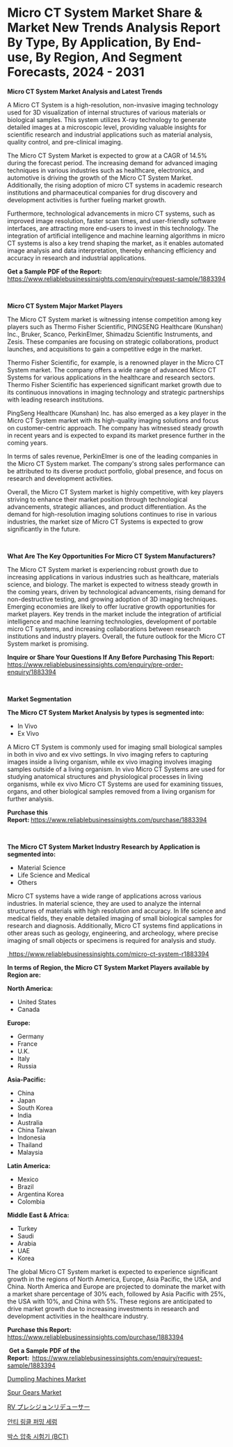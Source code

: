<p><h1>Micro CT System Market Share & Market New Trends Analysis Report By Type, By Application, By End-use, By Region, And Segment Forecasts, 2024 - 2031</h1></p><p><strong>Micro CT System Market Analysis and Latest Trends</strong></p>
<p><p>A Micro CT System is a high-resolution, non-invasive imaging technology used for 3D visualization of internal structures of various materials or biological samples. This system utilizes X-ray technology to generate detailed images at a microscopic level, providing valuable insights for scientific research and industrial applications such as material analysis, quality control, and pre-clinical imaging.</p><p>The Micro CT System Market is expected to grow at a CAGR of 14.5% during the forecast period. The increasing demand for advanced imaging techniques in various industries such as healthcare, electronics, and automotive is driving the growth of the Micro CT System Market. Additionally, the rising adoption of micro CT systems in academic research institutions and pharmaceutical companies for drug discovery and development activities is further fueling market growth.</p><p>Furthermore, technological advancements in micro CT systems, such as improved image resolution, faster scan times, and user-friendly software interfaces, are attracting more end-users to invest in this technology. The integration of artificial intelligence and machine learning algorithms in micro CT systems is also a key trend shaping the market, as it enables automated image analysis and data interpretation, thereby enhancing efficiency and accuracy in research and industrial applications.</p></p>
<p><strong>Get a Sample PDF of the Report:&nbsp;</strong> <a href="https://www.reliablebusinessinsights.com/enquiry/request-sample/1883394">https://www.reliablebusinessinsights.com/enquiry/request-sample/1883394</a></p>
<p>&nbsp;</p>
<p><strong>Micro CT System Major Market Players</strong></p>
<p><p>The Micro CT System market is witnessing intense competition among key players such as Thermo Fisher Scientific, PINGSENG Healthcare (Kunshan) Inc., Bruker, Scanco, PerkinElmer, Shimadzu Scientific Instruments, and Zesis. These companies are focusing on strategic collaborations, product launches, and acquisitions to gain a competitive edge in the market.</p><p>Thermo Fisher Scientific, for example, is a renowned player in the Micro CT System market. The company offers a wide range of advanced Micro CT Systems for various applications in the healthcare and research sectors. Thermo Fisher Scientific has experienced significant market growth due to its continuous innovations in imaging technology and strategic partnerships with leading research institutions.</p><p>PingSeng Healthcare (Kunshan) Inc. has also emerged as a key player in the Micro CT System market with its high-quality imaging solutions and focus on customer-centric approach. The company has witnessed steady growth in recent years and is expected to expand its market presence further in the coming years.</p><p>In terms of sales revenue, PerkinElmer is one of the leading companies in the Micro CT System market. The company's strong sales performance can be attributed to its diverse product portfolio, global presence, and focus on research and development activities.</p><p>Overall, the Micro CT System market is highly competitive, with key players striving to enhance their market position through technological advancements, strategic alliances, and product differentiation. As the demand for high-resolution imaging solutions continues to rise in various industries, the market size of Micro CT Systems is expected to grow significantly in the future.</p></p>
<p>&nbsp;</p>
<p><strong>What Are The Key Opportunities For Micro CT System Manufacturers?</strong></p>
<p><p>The Micro CT System market is experiencing robust growth due to increasing applications in various industries such as healthcare, materials science, and biology. The market is expected to witness steady growth in the coming years, driven by technological advancements, rising demand for non-destructive testing, and growing adoption of 3D imaging techniques. Emerging economies are likely to offer lucrative growth opportunities for market players. Key trends in the market include the integration of artificial intelligence and machine learning technologies, development of portable micro CT systems, and increasing collaborations between research institutions and industry players. Overall, the future outlook for the Micro CT System market is promising.</p></p>
<p><strong>Inquire or Share Your Questions If Any Before Purchasing This Report:</strong> <a href="https://www.reliablebusinessinsights.com/enquiry/pre-order-enquiry/1883394">https://www.reliablebusinessinsights.com/enquiry/pre-order-enquiry/1883394</a></p>
<p>&nbsp;</p>
<p><strong>Market Segmentation</strong></p>
<p><strong>The Micro CT System Market Analysis by types is segmented into:</strong></p>
<p><ul><li>In Vivo</li><li>Ex Vivo</li></ul></p>
<p><p>A Micro CT System is commonly used for imaging small biological samples in both in vivo and ex vivo settings. In vivo imaging refers to capturing images inside a living organism, while ex vivo imaging involves imaging samples outside of a living organism. In vivo Micro CT Systems are used for studying anatomical structures and physiological processes in living organisms, while ex vivo Micro CT Systems are used for examining tissues, organs, and other biological samples removed from a living organism for further analysis.</p></p>
<p><strong>Purchase this Report:&nbsp;</strong><a href="https://www.reliablebusinessinsights.com/purchase/1883394">https://www.reliablebusinessinsights.com/purchase/1883394</a></p>
<p>&nbsp;</p>
<p><strong>The Micro CT System Market Industry Research by Application is segmented into:</strong></p>
<p><ul><li>Material Science</li><li>Life Science and Medical</li><li>Others</li></ul></p>
<p><p>Micro CT systems have a wide range of applications across various industries. In material science, they are used to analyze the internal structures of materials with high resolution and accuracy. In life science and medical fields, they enable detailed imaging of small biological samples for research and diagnosis. Additionally, Micro CT systems find applications in other areas such as geology, engineering, and archeology, where precise imaging of small objects or specimens is required for analysis and study.</p></p>
<p><a href="https://www.reliablebusinessinsights.com/micro-ct-system-r1883394">&nbsp;https://www.reliablebusinessinsights.com/micro-ct-system-r1883394</a></p>
<p><strong>In terms of Region, the Micro CT System Market Players available by Region are:</strong></p>
<p>
    <p> <strong> North America: </strong>
        <ul>
            <li>United States</li>
            <li>Canada</li>
        </ul>
        </p> 
    <p> <strong> Europe: </strong>
        <ul>
            <li>Germany</li>
            <li>France</li>
            <li>U.K.</li>
            <li>Italy</li>
            <li>Russia</li>
        </ul>
        </p> 
    <p> <strong> Asia-Pacific: </strong>
        <ul>
            <li>China</li>
            <li>Japan</li>
            <li>South Korea</li>
            <li>India</li>
            <li>Australia</li>
            <li>China Taiwan</li>
            <li>Indonesia</li>
            <li>Thailand</li>
            <li>Malaysia</li>
        </ul>
        </p> 
    <p> <strong> Latin America: </strong>
        <ul>
            <li>Mexico</li>
            <li>Brazil</li>
            <li>Argentina Korea</li>
            <li>Colombia</li>
        </ul>
        </p> 
    <p> <strong> Middle East & Africa: </strong>
        <ul>
            <li>Turkey</li>
            <li>Saudi</li>
            <li>Arabia</li>
            <li>UAE</li>
            <li>Korea</li>
        </ul>
    </p>
    </p>
<p><p>The global Micro CT System market is expected to experience significant growth in the regions of North America, Europe, Asia Pacific, the USA, and China. North America and Europe are projected to dominate the market with a market share percentage of 30% each, followed by Asia Pacific with 25%, the USA with 10%, and China with 5%. These regions are anticipated to drive market growth due to increasing investments in research and development activities in the healthcare industry.</p></p>
<p><strong>Purchase this Report: </strong><a href="https://www.reliablebusinessinsights.com/purchase/1883394">https://www.reliablebusinessinsights.com/purchase/1883394</a></p>
<p>&nbsp;<strong>Get a Sample PDF of the Report:&nbsp;&nbsp;</strong><a href="https://www.reliablebusinessinsights.com/enquiry/request-sample/1883394">https://www.reliablebusinessinsights.com/enquiry/request-sample/1883394</a></p>
<p><strong></strong></p>
<p><p><a href="https://github.com/mdhefjumiah/Market-Research-Report-List-1/blob/main/dumpling-machines-market.md">Dumpling Machines Market</a></p><p><a href="https://github.com/wrwgzwbr35/Market-Research-Report-List-1/blob/main/spur-gears-market.md">Spur Gears Market</a></p><p><a href="https://github.com/JoanaNitzsche/Market-Research-Report-List-1/blob/main/1936768160625.md">RV プレシジョンリデューサー</a></p><p><a href="https://github.com/ROBERTS65DAVID/Market-Research-Report-List-1/blob/main/1209391172746.md">안티 링클 퍼밍 세럼</a></p><p><a href="https://github.com/milikokao84/Market-Research-Report-List-1/blob/main/9087740172747.md">박스 압축 시험기 (BCT)</a></p></p>